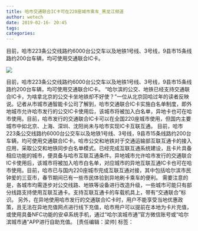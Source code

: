 ```yaml
---
title: 哈市交通联合IC卡可在220座城市乘车_黑龙江频道
author: wetech
date: 2019-02-16- 20:45
tags: 
categories: 
---
```

目前，哈市223条公交线路约6000台公交车以及地铁1号线、3号线，9县市15条线路约200台车辆，均可使用交通联合IC卡。
<!-- more -->
                
<img align="center" border="0" src="http://p2.ifengimg.com/a/2016/0810/204c433878d5cf9size1_w16_h16.png" />
                
                
            
目前，哈市223条公交线路约6000台公交车以及地铁1号线、3号线，9县市15条线路约200台车辆，均可使用交通联合IC卡。
“哈尔滨的公交、地铁已经支持交通联合IC卡，为啥拿北京的公交卡坐地铁却不好使？”一位从北京回哈过年的读者反映说。记者从市城市通智能卡公司了解到，哈市交通联合IC卡实施白名单制度，即外地城市允许哈市发行的公交IC卡使用后，该城市将被加入白名单，异地卡也可在哈市使用。目前，哈市发行的交通联合IC卡可以在全国220座城市使用，但国内主要城市中如北京、上海、深圳、沈阳尚未与哈市实现IC卡互联互通。
目前，哈市223条公交线路约6000台公交车以及地铁1号线、3号线，9县市15条线路约200台车辆，均可使用交通联合IC卡。哈市公交和地铁对于交通运输部互联互通卡的接入应用，采取公交和地铁同步白名单模式。已经完成互联互通系统建设，且卡片具备相应功能的城市，便具备与哈市互联互通条件。异地城市允许哈市发行的交通联合IC卡使用后，该城市将被加入哈市白名单，对应城市的异地互联互通IC卡也可在哈市使用。目前，哈市已与国内220座城市完成互联互通对接，其中包括哈尔滨市民钟爱的三亚市，春节期间已有一些市民体验到异地刷卡乘车的便利。
需要注意的是，各城市均需逐步对公交线路、地铁等设备进行改造升级，一些城市可能只有部分线路支持使用互联互通卡。支持互联互通卡的车载机具上，带有“交通联合”标识。
另外，在异地使用哈市发行的交通联合IC卡时，用户不能享受当地优惠政策，且无法在异地充值网点进行线下充值，哈市用户可以提前在本地为卡片充值，或使用具备NFC功能的安卓系统手机，通过“哈尔滨城市通”官方微信账号或“哈尔滨城市通”APP进行自助充值。
[责任编辑：梁帅]
标签：
 
             
